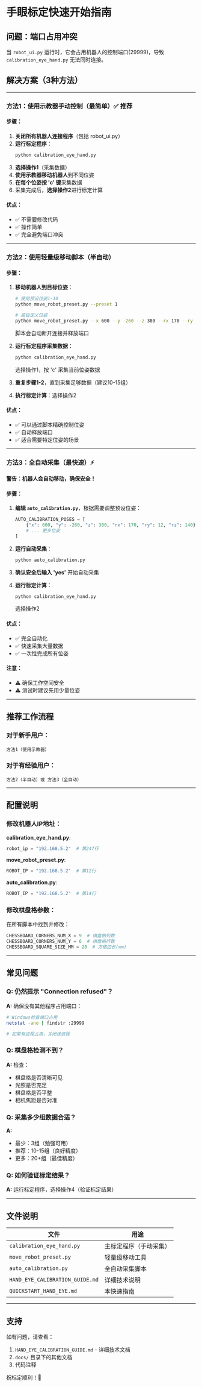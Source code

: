 # 手眼标定快速开始指南

## 问题：端口占用冲突

当 `robot_ui.py` 运行时，它会占用机器人的控制端口(29999)，导致 `calibration_eye_hand.py` 无法同时连接。

## 解决方案（3种方法）

---

### 方法1：使用示教器手动控制（最简单）✅ 推荐

#### 步骤：
1. **关闭所有机器人连接程序**（包括 robot_ui.py）
2. **运行标定程序**：
   ```bash
   python calibration_eye_hand.py
   ```
3. **选择操作1**（采集数据）
4. **使用示教器移动机器人**到不同位姿
5. **在每个位姿按 'c' 键**采集数据
6. 采集完成后，**选择操作2**进行标定计算

#### 优点：
- ✅ 不需要修改代码
- ✅ 操作简单
- ✅ 完全避免端口冲突

---

### 方法2：使用轻量级移动脚本（半自动）

#### 步骤：
1. **移动机器人到目标位姿**：
   ```bash
   # 使用预设位姿1-10
   python move_robot_preset.py --preset 1
   
   # 或自定义位姿
   python move_robot_preset.py --x 600 --y -260 --z 380 --rx 170 --ry 12 --rz 140
   ```
   脚本会自动断开连接并释放端口

2. **运行标定程序采集数据**：
   ```bash
   python calibration_eye_hand.py
   ```
   选择操作1，按 'c' 采集当前位姿数据

3. **重复步骤1-2**，直到采集足够数据（建议10-15组）

4. **执行标定计算**：选择操作2

#### 优点：
- ✅ 可以通过脚本精确控制位姿
- ✅ 自动释放端口
- ✅ 适合需要特定位姿的场景

---

### 方法3：全自动采集（最快速）⚡

**警告：机器人会自动移动，确保安全！**

#### 步骤：
1. **编辑 `auto_calibration.py`**，根据需要调整预设位姿：
   ```python
   AUTO_CALIBRATION_POSES = [
       {"x": 600, "y": -260, "z": 380, "rx": 170, "ry": 12, "rz": 140},
       # ... 更多位姿
   ]
   ```

2. **运行自动采集**：
   ```bash
   python auto_calibration.py
   ```
   
3. **确认安全后输入 'yes'** 开始自动采集

4. **运行标定计算**：
   ```bash
   python calibration_eye_hand.py
   ```
   选择操作2

#### 优点：
- ✅ 完全自动化
- ✅ 快速采集大量数据
- ✅ 一次性完成所有位姿

#### 注意：
- ⚠️ 确保工作空间安全
- ⚠️ 测试时建议先用少量位姿

---

## 推荐工作流程

### 对于新手用户：
```
方法1（使用示教器）
```

### 对于有经验用户：
```
方法2（半自动）或 方法3（全自动）
```

---

## 配置说明

### 修改机器人IP地址：

**calibration_eye_hand.py**:
```python
robot_ip = "192.168.5.2"  # 第247行
```

**move_robot_preset.py**:
```python
ROBOT_IP = "192.168.5.2"  # 第12行
```

**auto_calibration.py**:
```python
ROBOT_IP = "192.168.5.2"  # 第14行
```

### 修改棋盘格参数：

在所有脚本中找到并修改：
```python
CHESSBOARD_CORNERS_NUM_X = 9  # 棋盘格列数
CHESSBOARD_CORNERS_NUM_Y = 6  # 棋盘格行数
CHESSBOARD_SQUARE_SIZE_MM = 20  # 方格边长(mm)
```

---

## 常见问题

### Q: 仍然提示 "Connection refused"？
**A:** 确保没有其他程序占用端口：
```bash
# Windows检查端口占用
netstat -ano | findstr :29999

# 如果有进程占用，关闭该进程
```

### Q: 棋盘格检测不到？
**A:** 检查：
- 棋盘格是否清晰可见
- 光照是否充足
- 棋盘格是否平整
- 相机焦距是否对准

### Q: 采集多少组数据合适？
**A:** 
- 最少：3组（勉强可用）
- 推荐：10-15组（良好精度）
- 更多：20+组（最佳精度）

### Q: 如何验证标定结果？
**A:** 运行标定程序，选择操作4（验证标定结果）

---

## 文件说明

| 文件 | 用途 |
|------|------|
| `calibration_eye_hand.py` | 主标定程序（手动采集） |
| `move_robot_preset.py` | 轻量级移动工具 |
| `auto_calibration.py` | 全自动采集脚本 |
| `HAND_EYE_CALIBRATION_GUIDE.md` | 详细技术说明 |
| `QUICKSTART_HAND_EYE.md` | 本快速指南 |

---

## 支持

如有问题，请查看：
1. `HAND_EYE_CALIBRATION_GUIDE.md` - 详细技术文档
2. `docs/` 目录下的其他文档
3. 代码注释

祝标定顺利！🎉
